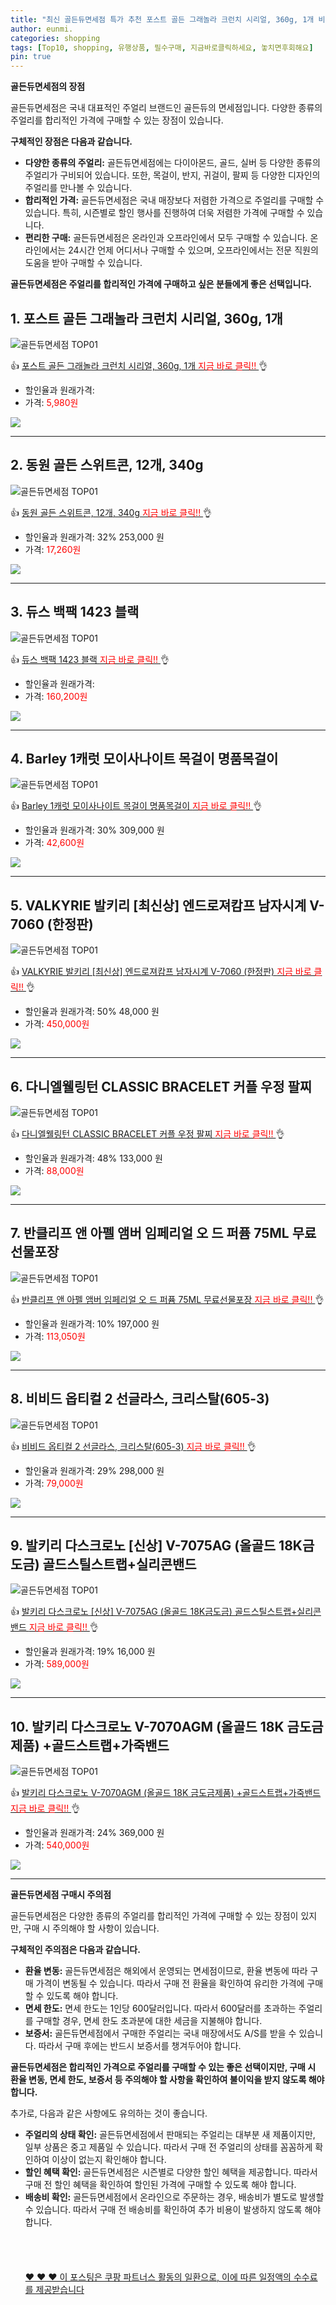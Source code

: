 ```yaml
---
title: "최신 골든듀면세점 특가 추천 포스트 골든 그래놀라 크런치 시리얼, 360g, 1개 비교 장점"
author: eunmi.
categories: shopping
tags: [Top10, shopping, 유행상품, 필수구매, 지금바로클릭하세요, 놓치면후회해요]
pin: true
---
```

**골든듀면세점의 장점**

골든듀면세점은 국내 대표적인 주얼리 브랜드인 골든듀의 면세점입니다. 다양한 종류의 주얼리를 합리적인 가격에 구매할 수 있는 장점이 있습니다.

**구체적인 장점은 다음과 같습니다.**

* **다양한 종류의 주얼리:** 골든듀면세점에는 다이아몬드, 골드, 실버 등 다양한 종류의 주얼리가 구비되어 있습니다. 또한, 목걸이, 반지, 귀걸이, 팔찌 등 다양한 디자인의 주얼리를 만나볼 수 있습니다.
* **합리적인 가격:** 골든듀면세점은 국내 매장보다 저렴한 가격으로 주얼리를 구매할 수 있습니다. 특히, 시즌별로 할인 행사를 진행하여 더욱 저렴한 가격에 구매할 수 있습니다.
* **편리한 구매:** 골든듀면세점은 온라인과 오프라인에서 모두 구매할 수 있습니다. 온라인에서는 24시간 언제 어디서나 구매할 수 있으며, 오프라인에서는 전문 직원의 도움을 받아 구매할 수 있습니다.

**골든듀면세점은 주얼리를 합리적인 가격에 구매하고 싶은 분들에게 좋은 선택입니다.**

   

## 1. 포스트 골든 그래놀라 크런치 시리얼, 360g, 1개

![골든듀면세점 TOP01](https://thumbnail9.coupangcdn.com/thumbnails/remote/230x230ex/image/retail/images/1051544994107633-4d776486-b449-4613-97dc-67b07cd4061b.jpg)


👍 [포스트 골든 그래놀라 크런치 시리얼, 360g, 1개 <font color=red> 지금 바로 클릭!! </font> ](https://link.coupang.com/re/AFFSDP?lptag=AF3617701&subid=GithubCoopas&pageKey=1391826691&traceid=V0-153&itemId=2427214442&vendorItemId=70421215886) 👌 


- 할인율과 원래가격: 
- 가격: <span style='color:red'>5,980원</span>

[![](/discount_price.png)](https://link.coupang.com/re/AFFSDP?lptag=AF3617701&subid=GithubCoopas&pageKey=1391826691&traceid=V0-153&itemId=2427214442&vendorItemId=70421215886)

---


   

## 2. 동원 골든 스위트콘, 12개, 340g

![골든듀면세점 TOP01](https://thumbnail9.coupangcdn.com/thumbnails/remote/230x230ex/image/retail/images/1589697286657242-f0e71786-15fe-466f-ad7f-b8718d7562ab.jpg)


👍 [동원 골든 스위트콘, 12개, 340g <font color=red> 지금 바로 클릭!! </font> ](https://link.coupang.com/re/AFFSDP?lptag=AF3617701&subid=GithubCoopas&pageKey=7038383107&traceid=V0-153&itemId=17910007480&vendorItemId=85072696521) 👌 


- 할인율과 원래가격: 32%  253,000   원
- 가격: <span style='color:red'>17,260원</span>

[![](/discount_price.png)](https://link.coupang.com/re/AFFSDP?lptag=AF3617701&subid=GithubCoopas&pageKey=7038383107&traceid=V0-153&itemId=17910007480&vendorItemId=85072696521)

---


   

## 3. 듀스 백팩 1423 블랙

![골든듀면세점 TOP01](https://thumbnail7.coupangcdn.com/thumbnails/remote/230x230ex/image/vendor_inventory/a5a8/606293731b5c17e93da833bae09de277913d52984218ae07f7bd03a6a4fc.jpg)


👍 [듀스 백팩 1423 블랙 <font color=red> 지금 바로 클릭!! </font> ](https://link.coupang.com/re/AFFSDP?lptag=AF3617701&subid=GithubCoopas&pageKey=7039366565&traceid=V0-153&itemId=17403096522&vendorItemId=84532684230) 👌 


- 할인율과 원래가격: 
- 가격: <span style='color:red'>160,200원</span>

[![](/discount_price.png)](https://link.coupang.com/re/AFFSDP?lptag=AF3617701&subid=GithubCoopas&pageKey=7039366565&traceid=V0-153&itemId=17403096522&vendorItemId=84532684230)

---


   

## 4. Barley 1캐럿 모이사나이트 목걸이 명품목걸이

![골든듀면세점 TOP01](https://thumbnail7.coupangcdn.com/thumbnails/remote/230x230ex/image/vendor_inventory/1046/f663d5a44efa4087bb58b587f3ca06b090471bb567d54c5a1a7b97b99df3.jpg)


👍 [Barley 1캐럿 모이사나이트 목걸이 명품목걸이 <font color=red> 지금 바로 클릭!! </font> ](https://link.coupang.com/re/AFFSDP?lptag=AF3617701&subid=GithubCoopas&pageKey=6490637775&traceid=V0-153&itemId=14246835257&vendorItemId=81960808489) 👌 


- 할인율과 원래가격: 30%  309,000   원
- 가격: <span style='color:red'>42,600원</span>

[![](/discount_price.png)](https://link.coupang.com/re/AFFSDP?lptag=AF3617701&subid=GithubCoopas&pageKey=6490637775&traceid=V0-153&itemId=14246835257&vendorItemId=81960808489)

---


   

## 5. VALKYRIE 발키리 [최신상] 엔드로져캄프 남자시계 V-7060 (한정판)

![골든듀면세점 TOP01](https://thumbnail9.coupangcdn.com/thumbnails/remote/230x230ex/image/vendor_inventory/4b47/735614d5df06b266338d033c48d07cecc1b20d38a3b68ffd3c112d90883b.jpg)


👍 [VALKYRIE 발키리 [최신상] 엔드로져캄프 남자시계 V-7060 (한정판) <font color=red> 지금 바로 클릭!! </font> ](https://link.coupang.com/re/AFFSDP?lptag=AF3617701&subid=GithubCoopas&pageKey=6825543402&traceid=V0-153&itemId=16190344389&vendorItemId=83385509927) 👌 


- 할인율과 원래가격: 50%  48,000   원
- 가격: <span style='color:red'>450,000원</span>

[![](/discount_price.png)](https://link.coupang.com/re/AFFSDP?lptag=AF3617701&subid=GithubCoopas&pageKey=6825543402&traceid=V0-153&itemId=16190344389&vendorItemId=83385509927)

---


   

## 6. 다니엘웰링턴 CLASSIC BRACELET 커플 우정 팔찌

![골든듀면세점 TOP01](https://thumbnail8.coupangcdn.com/thumbnails/remote/230x230ex/image/vendor_inventory/d90f/6a45fca584b3212fdc5e4d39f77dbf7fa5739ffd364dc33a6826ca8e1b11.jpg)


👍 [다니엘웰링턴 CLASSIC BRACELET 커플 우정 팔찌 <font color=red> 지금 바로 클릭!! </font> ](https://link.coupang.com/re/AFFSDP?lptag=AF3617701&subid=GithubCoopas&pageKey=7139112373&traceid=V0-153&itemId=17920051762&vendorItemId=85082648419) 👌 


- 할인율과 원래가격: 48%  133,000   원
- 가격: <span style='color:red'>88,000원</span>

[![](/discount_price.png)](https://link.coupang.com/re/AFFSDP?lptag=AF3617701&subid=GithubCoopas&pageKey=7139112373&traceid=V0-153&itemId=17920051762&vendorItemId=85082648419)

---


   

## 7. 반클리프 앤 아펠 앰버 임페리얼 오 드 퍼퓸 75ML 무료선물포장

![골든듀면세점 TOP01](https://thumbnail7.coupangcdn.com/thumbnails/remote/230x230ex/image/vendor_inventory/53eb/b0aa4955f421965af90d4d5a6acf7bd98e17143d04bf51fd98cde70045de.jpg)


👍 [반클리프 앤 아펠 앰버 임페리얼 오 드 퍼퓸 75ML 무료선물포장 <font color=red> 지금 바로 클릭!! </font> ](https://link.coupang.com/re/AFFSDP?lptag=AF3617701&subid=GithubCoopas&pageKey=1099196057&traceid=V0-153&itemId=2058205956&vendorItemId=70057473643) 👌 


- 할인율과 원래가격: 10%  197,000   원
- 가격: <span style='color:red'>113,050원</span>

[![](/discount_price.png)](https://link.coupang.com/re/AFFSDP?lptag=AF3617701&subid=GithubCoopas&pageKey=1099196057&traceid=V0-153&itemId=2058205956&vendorItemId=70057473643)

---


   

## 8. 비비드 옵티컬 2 선글라스, 크리스탈(605-3)

![골든듀면세점 TOP01](https://thumbnail7.coupangcdn.com/thumbnails/remote/230x230ex/image/retail/images/4228977248598377-1f97d22c-9de2-4ed9-b1ad-6bd73fd01842.jpg)


👍 [비비드 옵티컬 2 선글라스, 크리스탈(605-3) <font color=red> 지금 바로 클릭!! </font> ](https://link.coupang.com/re/AFFSDP?lptag=AF3617701&subid=GithubCoopas&pageKey=6685476318&traceid=V0-153&itemId=15431593137&vendorItemId=82651268835) 👌 


- 할인율과 원래가격: 29%  298,000   원
- 가격: <span style='color:red'>79,000원</span>

[![](/discount_price.png)](https://link.coupang.com/re/AFFSDP?lptag=AF3617701&subid=GithubCoopas&pageKey=6685476318&traceid=V0-153&itemId=15431593137&vendorItemId=82651268835)

---


   

## 9. 발키리 다스크로노 [신상] V-7075AG (올골드 18K금도금) 골드스틸스트랩+실리콘밴드

![골든듀면세점 TOP01](https://thumbnail6.coupangcdn.com/thumbnails/remote/230x230ex/image/vendor_inventory/ee93/5e7c9cb746085775b9fe88bda3ebc023dfd325c77dcd2d8860918d685c78.jpg)


👍 [발키리 다스크로노 [신상] V-7075AG (올골드 18K금도금) 골드스틸스트랩+실리콘밴드 <font color=red> 지금 바로 클릭!! </font> ](https://link.coupang.com/re/AFFSDP?lptag=AF3617701&subid=GithubCoopas&pageKey=1131688679&traceid=V0-153&itemId=2099808863&vendorItemId=70098674754) 👌 


- 할인율과 원래가격: 19%  16,000   원
- 가격: <span style='color:red'>589,000원</span>

[![](/discount_price.png)](https://link.coupang.com/re/AFFSDP?lptag=AF3617701&subid=GithubCoopas&pageKey=1131688679&traceid=V0-153&itemId=2099808863&vendorItemId=70098674754)

---


   

## 10. 발키리 다스크로노 V-7070AGM (올골드 18K 금도금제품) +골드스트랩+가죽밴드

![골든듀면세점 TOP01](https://thumbnail8.coupangcdn.com/thumbnails/remote/230x230ex/image/vendor_inventory/c3b2/7e0fcc3f86dcc11a29705ed9ed7816814f31d61de9ffbb0a7d4c019d15dc.jpg)


👍 [발키리 다스크로노 V-7070AGM (올골드 18K 금도금제품) +골드스트랩+가죽밴드 <font color=red> 지금 바로 클릭!! </font> ](https://link.coupang.com/re/AFFSDP?lptag=AF3617701&subid=GithubCoopas&pageKey=14665875&traceid=V0-153&itemId=60542257&vendorItemId=3143038049) 👌 


- 할인율과 원래가격: 24%  369,000   원
- 가격: <span style='color:red'>540,000원</span>

[![](/discount_price.png)](https://link.coupang.com/re/AFFSDP?lptag=AF3617701&subid=GithubCoopas&pageKey=14665875&traceid=V0-153&itemId=60542257&vendorItemId=3143038049)

---
**골든듀면세점 구매시 주의점**

골든듀면세점은 다양한 종류의 주얼리를 합리적인 가격에 구매할 수 있는 장점이 있지만, 구매 시 주의해야 할 사항이 있습니다.

**구체적인 주의점은 다음과 같습니다.**

* **환율 변동:** 골든듀면세점은 해외에서 운영되는 면세점이므로, 환율 변동에 따라 구매 가격이 변동될 수 있습니다. 따라서 구매 전 환율을 확인하여 유리한 가격에 구매할 수 있도록 해야 합니다.
* **면세 한도:** 면세 한도는 1인당 600달러입니다. 따라서 600달러를 초과하는 주얼리를 구매할 경우, 면세 한도 초과분에 대한 세금을 지불해야 합니다.
* **보증서:** 골든듀면세점에서 구매한 주얼리는 국내 매장에서도 A/S를 받을 수 있습니다. 따라서 구매 후에는 반드시 보증서를 챙겨두어야 합니다.

**골든듀면세점은 합리적인 가격으로 주얼리를 구매할 수 있는 좋은 선택이지만, 구매 시 환율 변동, 면세 한도, 보증서 등 주의해야 할 사항을 확인하여 불이익을 받지 않도록 해야 합니다.**

추가로, 다음과 같은 사항에도 유의하는 것이 좋습니다.

* **주얼리의 상태 확인:** 골든듀면세점에서 판매되는 주얼리는 대부분 새 제품이지만, 일부 상품은 중고 제품일 수 있습니다. 따라서 구매 전 주얼리의 상태를 꼼꼼하게 확인하여 이상이 없는지 확인해야 합니다.
* **할인 혜택 확인:** 골든듀면세점은 시즌별로 다양한 할인 혜택을 제공합니다. 따라서 구매 전 할인 혜택을 확인하여 할인된 가격에 구매할 수 있도록 해야 합니다.
* **배송비 확인:** 골든듀면세점에서 온라인으로 주문하는 경우, 배송비가 별도로 발생할 수 있습니다. 따라서 구매 전 배송비를 확인하여 추가 비용이 발생하지 않도록 해야 합니다.<br><br><br><br><br> [ ❤ ❤ ❤ 이 포스팅은 쿠팡 파트너스 활동의 일환으로, 이에 따른 일정액의 수수료를 제공받습니다](https://link.coupang.com/a/bcEFyh)